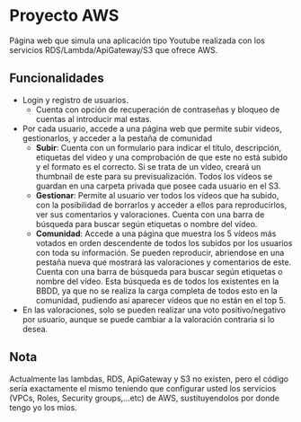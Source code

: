 # Proyecto AWS
Página web que simula una aplicación tipo Youtube realizada con los servicios RDS/Lambda/ApiGateway/S3 que ofrece AWS.

## Funcionalidades
- Login y registro de usuarios. 
  - Cuenta con opción de recuperación de contraseñas y bloqueo de cuentas al introducir mal estas.
- Por cada usuario, accede a una página web que permite subir videos, gestionarlos, y acceder a la pestaña de comunidad
  - **Subir**: Cuenta con un formulario para indicar el título, descripción, etiquetas del video y una comprobación de que este no está subido y el formato es el correcto. Si se trata de un vídeo, creará un thumbnail de este para su previsualización. Todos los vídeos se guardan en una carpeta privada que posee cada usuario en el S3.
  - **Gestionar**: Permite al usuario ver todos los vídeos que ha subido, con la posibilidad de borrarlos y acceder a ellos para reproducirlos, ver sus comentarios y valoraciones. Cuenta con una barra de búsqueda para buscar según etiquetas o nombre del vídeo.
  - **Comunidad**: Accede a una página que muestra los 5 vídeos más votados en orden descendente de todos los subidos por los usuarios con toda su información. Se pueden reproducir, abriendose en una pestaña nueva que mostrará las valoraciones y comentarios de este. 
Cuenta con una barra de búsqueda para buscar según etiquetas o nombre del vídeo. Esta búsqueda es de todos los existentes en la BBDD, ya que no se realiza la carga completa de todos esto en la comunidad, pudiendo así aparecer vídeos que no están en el top 5.
- En las valoraciones, solo se pueden realizar una voto positivo/negativo por usuario, aunque se puede cambiar a la valoración contraria si lo desea. 

## Nota
Actualmente las lambdas, RDS, ApiGateway y S3 no existen, pero el código sería exactamente el mismo teniendo que configurar usted los servicios (VPCs, Roles, Security groups,...etc) de AWS, sustituyendolos por donde tengo yo los míos. 
